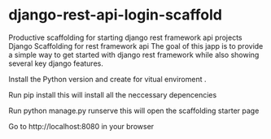 # django-rest-api-login-scaffold
Productive scaffolding for starting django rest framework api projects
Django Scaffolding  for rest framework api
The goal of this japp is to provide a simple way to get started with django rest framework  while also showing several key django features. 


Install the Python  version   and create for vitual enviroment .

Run pip  install this will install all the neccessary depencencies

Run python manage.py runserve this will open the scaffolding starter page

Go to http://localhost:8080 in your browser
